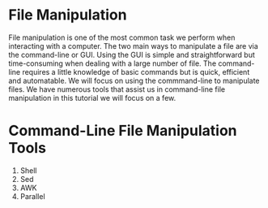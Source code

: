 # File Manipulation

File manipulation is one of the most common task we perform when interacting with a 
computer. The two main ways to manipulate a file are via the command-line or GUI. Using 
the GUI is simple and straightforward but time-consuming when dealing with a large number
of file. The command-line requires a little knowledge of basic commands but is quick, efficient 
and automatable. We will focus on using the commmand-line to manipulate files. We have numerous
tools that assist us in command-line file manipulation in this tutorial we will focus on a few.

# Command-Line File Manipulation Tools

1. Shell
2. Sed
3. AWK
4. Parallel
